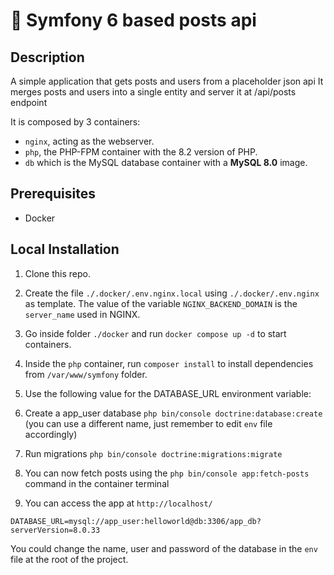 # 🎼 Symfony 6 based posts api

## Description

A simple application that gets posts and users from a placeholder json api
It merges posts and users into a single entity and server it at /api/posts endpoint

It is composed by 3 containers:

- `nginx`, acting as the webserver.
- `php`, the PHP-FPM container with the 8.2 version of PHP.
- `db` which is the MySQL database container with a **MySQL 8.0** image.

## Prerequisites

- Docker

## Local Installation

1. Clone this repo.

2. Create the file `./.docker/.env.nginx.local` using `./.docker/.env.nginx` as template. The value of the variable `NGINX_BACKEND_DOMAIN` is the `server_name` used in NGINX.

3. Go inside folder `./docker` and run `docker compose up -d` to start containers.

4. Inside the `php` container, run `composer install` to install dependencies from `/var/www/symfony` folder.

5. Use the following value for the DATABASE_URL environment variable:

6. Create a app_user database `php bin/console doctrine:database:create` (you can use a different name, just remember to edit `env` file accordingly)

7. Run migrations `php bin/console doctrine:migrations:migrate`

8. You can now fetch posts using the `php bin/console app:fetch-posts` command in the container terminal

9. You can access the app at `http://localhost/`

```
DATABASE_URL=mysql://app_user:helloworld@db:3306/app_db?serverVersion=8.0.33
```

You could change the name, user and password of the database in the `env` file at the root of the project.